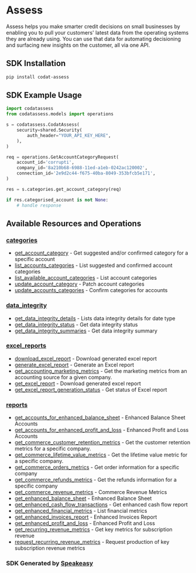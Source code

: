 # Assess

Assess helps you make smarter credit decisions on small businesses by enabling you to pull your customers' latest data from the operating systems they are already using.
You can use that data for automating decisioning and surfacing new insights on the customer, all via one API.

<!-- Start SDK Installation -->
## SDK Installation

```bash
pip install codat-assess
```
<!-- End SDK Installation -->

## SDK Example Usage
<!-- Start SDK Example Usage -->
```python
import codatassess
from codatassess.models import operations

s = codatassess.CodatAssess(
    security=shared.Security(
        auth_header="YOUR_API_KEY_HERE",
    ),
)

req = operations.GetAccountCategoryRequest(
    account_id='corrupti',
    company_id='8a210b68-6988-11ed-a1eb-0242ac120002',
    connection_id='2e9d2c44-f675-40ba-8049-353bfcb5e171',
)

res = s.categories.get_account_category(req)

if res.categorised_account is not None:
    # handle response
```
<!-- End SDK Example Usage -->

<!-- Start SDK Available Operations -->
## Available Resources and Operations


### [categories](docs/categories/README.md)

* [get_account_category](docs/categories/README.md#get_account_category) - Get suggested and/or confirmed category for a specific account
* [list_accounts_categories](docs/categories/README.md#list_accounts_categories) - List suggested and confirmed account categories
* [list_available_account_categories](docs/categories/README.md#list_available_account_categories) - List account categories
* [update_account_category](docs/categories/README.md#update_account_category) - Patch account categories
* [update_accounts_categories](docs/categories/README.md#update_accounts_categories) - Confirm categories for accounts

### [data_integrity](docs/dataintegrity/README.md)

* [get_data_integrity_details](docs/dataintegrity/README.md#get_data_integrity_details) - Lists data integrity details for date type
* [get_data_integrity_status](docs/dataintegrity/README.md#get_data_integrity_status) - Get data integrity status
* [get_data_integrity_summaries](docs/dataintegrity/README.md#get_data_integrity_summaries) - Get data integrity summary

### [excel_reports](docs/excelreports/README.md)

* [download_excel_report](docs/excelreports/README.md#download_excel_report) - Download generated excel report
* [generate_excel_report](docs/excelreports/README.md#generate_excel_report) - Generate an Excel report
* [get_accounting_marketing_metrics](docs/excelreports/README.md#get_accounting_marketing_metrics) - Get the marketing metrics from an accounting source for a given company.
* [get_excel_report](docs/excelreports/README.md#get_excel_report) - Download generated excel report
* [get_excel_report_generation_status](docs/excelreports/README.md#get_excel_report_generation_status) - Get status of Excel report

### [reports](docs/reports/README.md)

* [get_accounts_for_enhanced_balance_sheet](docs/reports/README.md#get_accounts_for_enhanced_balance_sheet) - Enhanced Balance Sheet Accounts
* [get_accounts_for_enhanced_profit_and_loss](docs/reports/README.md#get_accounts_for_enhanced_profit_and_loss) - Enhanced Profit and Loss Accounts
* [get_commerce_customer_retention_metrics](docs/reports/README.md#get_commerce_customer_retention_metrics) - Get the customer retention metrics for a specific company.
* [get_commerce_lifetime_value_metrics](docs/reports/README.md#get_commerce_lifetime_value_metrics) - Get the lifetime value metric for a specific company.
* [get_commerce_orders_metrics](docs/reports/README.md#get_commerce_orders_metrics) - Get order information for a specific company
* [get_commerce_refunds_metrics](docs/reports/README.md#get_commerce_refunds_metrics) - Get the refunds information for a specific company
* [get_commerce_revenue_metrics](docs/reports/README.md#get_commerce_revenue_metrics) - Commerce Revenue Metrics
* [get_enhanced_balance_sheet](docs/reports/README.md#get_enhanced_balance_sheet) - Enhanced Balance Sheet
* [get_enhanced_cash_flow_transactions](docs/reports/README.md#get_enhanced_cash_flow_transactions) - Get enhanced cash flow report
* [get_enhanced_financial_metrics](docs/reports/README.md#get_enhanced_financial_metrics) - List financial metrics
* [get_enhanced_invoices_report](docs/reports/README.md#get_enhanced_invoices_report) - Enhanced Invoices Report
* [get_enhanced_profit_and_loss](docs/reports/README.md#get_enhanced_profit_and_loss) - Enhanced Profit and Loss
* [get_recurring_revenue_metrics](docs/reports/README.md#get_recurring_revenue_metrics) - Get key metrics for subscription revenue
* [request_recurring_revenue_metrics](docs/reports/README.md#request_recurring_revenue_metrics) - Request production of key subscription revenue metrics
<!-- End SDK Available Operations -->

### SDK Generated by [Speakeasy](https://docs.speakeasyapi.dev/docs/using-speakeasy/client-sdks)
